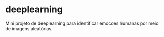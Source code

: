 # deeplearning
Mini projeto de deeplearning para identificar emocoes humanas por meio de imagens aleatórias. 
